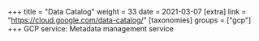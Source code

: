 +++
title = "Data Catalog"
weight = 33
date = 2021-03-07
[extra]
link = "https://cloud.google.com/data-catalog/"
[taxonomies]
groups = ["gcp"]
+++
GCP service: Metadata management service

